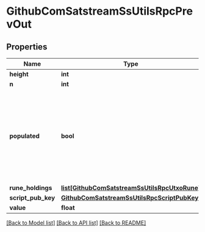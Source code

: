 # GithubComSatstreamSsUtilsRpcPrevOut

## Properties
Name | Type | Description | Notes
------------ | ------------- | ------------- | -------------
**height** | **int** |  | [optional] 
**n** | **int** |  | [optional] 
**populated** | **bool** | * The populated field is used to determine if the prevout has been populated from our code or automatically by the RPC on fetch | [optional] 
**rune_holdings** | [**list[GithubComSatstreamSsUtilsRpcUtxoRune]**](GithubComSatstreamSsUtilsRpcUtxoRune.md) |  | [optional] 
**script_pub_key** | [**GithubComSatstreamSsUtilsRpcScriptPubKey**](GithubComSatstreamSsUtilsRpcScriptPubKey.md) |  | [optional] 
**value** | **float** |  | [optional] 

[[Back to Model list]](../README.md#documentation-for-models) [[Back to API list]](../README.md#documentation-for-api-endpoints) [[Back to README]](../README.md)

